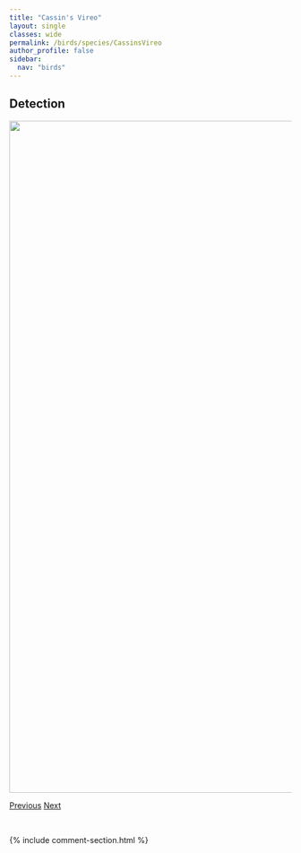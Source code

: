 ```yaml
---
title: "Cassin's Vireo"
layout: single
classes: wide
permalink: /birds/species/CassinsVireo
author_profile: false
sidebar:
  nav: "birds"
---
```


<h2>Detection</h2>

<a href="https://drive.google.com/uc?export=view&id=1uva0dqUZY4S9uANa6oHxRHgqPyXYIb96">
<img src="https://drive.google.com/uc?export=view&id=1uva0dqUZY4S9uANa6oHxRHgqPyXYIb96" height = "1200" width = "800">
</a>

<a href="/DevelopmentWebsite/birds/species/Canvasback" class="pagination--pager" title="Canvasback">Previous</a> <a href="/DevelopmentWebsite/birds/species/CanadaWarbler" class="pagination--pager" title="Canada Warbler">Next</a>

<p>&nbsp;</p>

{% include comment-section.html %}
